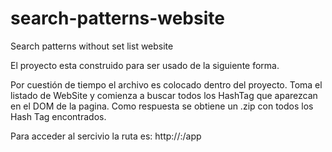 # search-patterns-website
Search patterns without set list website

El proyecto esta construido para ser usado de la siguiente forma.

Por cuestión de tiempo el archivo es colocado dentro del proyecto. Toma el listado de WebSite y comienza a buscar todos los HashTag que aparezcan
en el DOM de la pagina. Como respuesta se obtiene un .zip con todos los Hash Tag encontrados.

Para acceder al sercivio la ruta es: http://<host>:<port>/app


